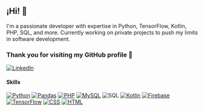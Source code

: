 ## ¡Hi! 👋

I'm a passionate developer with expertise in Python, TensorFlow, Kotlin, PHP, SQL, and more. Currently working on private projects to push my limits in software development.


### Thank you for visiting my GitHub profile 🙌


[![LinkedIn](https://img.shields.io/badge/-LinkedIn-0077B5?logo=linkedin)](https://www.linkedin.com/in/alexisbuonasena/)


#### Skills 

[![Python](https://img.shields.io/badge/Python-3776AB?style=flat-square&logo=python&logoColor=white)](https://www.python.org/)
[![Pandas](https://img.shields.io/badge/-Pandas-blue)](https://pandas.pydata.org/)
[![PHP](https://img.shields.io/badge/PHP-%23777BB4.svg?style=flat&logo=php&logoColor=white)](https://php.net)
[![MySQL](https://img.shields.io/badge/-MySQL-F29111?style=flat&logo=mysql&logoColor=white)](https://www.mysql.com/)
![SQL](https://img.shields.io/badge/-SQL-4479A1?logo=MySQL&logoColor=white&style=flat)
[![Kotlin](https://img.shields.io/badge/Kotlin-%230095D5.svg?style=flat&logo=kotlin&logoColor=white)](https://kotlinlang.org)
[![Firebase](https://img.shields.io/badge/Firebase-%23039BE5.svg?style=flat&logo=firebase)](https://firebase.google.com)
[![TensorFlow](https://img.shields.io/badge/TensorFlow-%23FF6F00.svg?style=flat&logo=tensorflow&logoColor=white)](https://www.tensorflow.org)
[![CSS](https://img.shields.io/badge/CSS-★★★★-blue)](https://www.w3.org/Style/CSS/Overview.en.html)
[![HTML](https://img.shields.io/badge/HTML-★★★★-orange)](https://html.com/)


